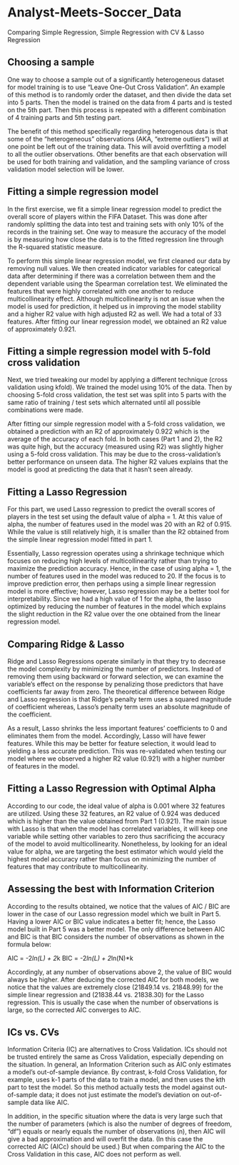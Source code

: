 # Analyst-Meets-Soccer_Data
Comparing Simple Regression, Simple Regression with CV & Lasso Regression

## Choosing a sample
One way to choose a sample out of a significantly heterogeneous dataset for model training is to
use “Leave One-Out Cross Validation”. An example of this method is to randomly order the
dataset, and then divide the data set into 5 parts. Then the model is trained on the data from 4
parts and is tested on the 5th part. Then this process is repeated with a different combination of 4
training parts and 5th testing part.

The benefit of this method specifically regarding heterogenous data is that some of the
“heterogeneous” observations (AKA, “extreme outliers”) will at one point be left out of the
training data. This will avoid overfitting a model to all the outlier observations. Other benefits
are that each observation will be used for both training and validation, and the sampling variance
of cross validation model selection will be lower.

## Fitting a simple regression model
In the first exercise, we fit a simple linear regression model to predict the overall score of players
within the FIFA Dataset. This was done after randomly splitting the data into test and training
sets with only 10% of the records in the training set. One way to measure the accuracy of the
model is by measuring how close the data is to the fitted regression line through the R-squared
statistic measure.

To perform this simple linear regression model, we first cleaned our data by removing null
values. We then created indicator variables for categorical data after determining if there was a
correlation between them and the dependent variable using the Spearman correlation test. We
eliminated the features that were highly correlated with one another to reduce multicollinearity
effect. Although multicollinearity is not an issue when the model is used for prediction, it helped
us in improving the model stability and a higher R2 value with high adjusted R2 as well. We had
a total of 33 features. After fitting our linear regression model, we obtained an R2 value of
approximately 0.921.

## Fitting a simple regression model with 5-fold cross validation
Next, we tried tweaking our model by applying a different technique (cross validation using kfold). We trained the model using 10% of the data. Then by choosing 5-fold cross validation, the
test set was split into 5 parts with the same ratio of training / test sets which alternated until all
possible combinations were made.

After fitting our simple regression model with a 5-fold cross validation, we obtained a prediction
with an R2 of approximately 0.922 which is the average of the accuracy of each fold. In both
cases (Part 1 and 2), the R2 was quite high, but the accuracy (measured using R2) was slightly
higher using a 5-fold cross validation. This may be due to the cross-validation’s better
performance on unseen data. The higher R2 values explains that the model is good at predicting
the data that it hasn’t seen already. 

## Fitting a Lasso Regression
For this part, we used Lasso regression to predict the overall scores of players in the test set
using the default value of alpha = 1. At this value of alpha, the number of features used in the
model was 20 with an R2 of 0.915. While the value is still relatively high, it is smaller than the
R2 obtained from the simple linear regression model fitted in part 1.

Essentially, Lasso regression operates using a shrinkage technique which focuses on reducing
high levels of multicollinearity rather than trying to maximize the prediction accuracy. Hence, in
the case of using alpha = 1, the number of features used in the model was reduced to 20. If the
focus is to improve prediction error, then perhaps using a simple linear regression model is more
effective; however, Lasso regression may be a better tool for interpretability. Since we had a
high value of 1 for the alpha, the lasso optimized by reducing the number of features in the
model which explains the slight reduction in the R2 value over the one obtained from the linear
regression model.

## Comparing Ridge & Lasso
Ridge and Lasso Regressions operate similarly in that they try to decrease the model complexity
by minimizing the number of predictors. Instead of removing them using backward or forward
selection, we can examine the variable’s effect on the response by penalizing those predictors
that have coefficients far away from zero. The theoretical difference between Ridge and Lasso
regression is that Ridge’s penalty term uses a squared magnitude of coefficient whereas, Lasso’s
penalty term uses an absolute magnitude of the coefficient.

As a result, Lasso shrinks the less important features’ coefficients to 0 and eliminates them from
the model. Accordingly, Lasso will have fewer features. While this may be better for feature
selection, it would lead to yielding a less accurate prediction. This was re-validated when testing
our model where we observed a higher R2 value (0.921) with a higher number of features in the
model.

## Fitting a Lasso Regression with Optimal Alpha
According to our code, the ideal value of alpha is 0.001 where 32 features are utilized. Using
these 32 features, an R2 value of 0.924 was deduced which is higher than the value obtained
from Part 1 (0.921). The main issue with Lasso is that when the model has correlated variables, it
will keep one variable while setting other variables to zero thus sacrificing the accuracy of the
model to avoid multicollinearity. Nonetheless, by looking for an ideal value for alpha, we are
targeting the best estimator which would yield the highest model accuracy rather than focus on
minimizing the number of features that may contribute to multicollinearity.

## Assessing the best with Information Criterion
According to the results obtained, we notice that the values of AIC / BIC are lower in the case of
our Lasso regression model which we built in Part 5. Having a lower AIC or BIC value indicates a 
better fit; hence, the Lasso model built in Part 5 was a better model. The only difference between
AIC and BIC is that BIC considers the number of observations as shown in the formula below:

AIC = -2*ln(L) + 2*k
BIC = -2*ln(L) + 2*ln(N)*k

Accordingly, at any number of observations above 2, the value of BIC would always be
higher. After deducing the corrected AIC for both models, we notice that the values are
extremely close (21849.14 vs. 21848.99) for the simple linear regression and (21838.44 vs.
21838.30) for the Lasso regression. This is usually the case when the number of observations is
large, so the corrected AIC converges to AIC.

## ICs vs. CVs
Information Criteria (IC) are alternatives to Cross Validation. ICs should not be trusted entirely
the same as Cross Validation, especially depending on the situation. In general, an Information
Criterion such as AIC only estimates a model’s out-of-sample deviance. By contrast, k-fold
Cross Validation, for example, uses k-1 parts of the data to train a model, and then uses the kth
part to test the model. So this method actually tests the model against out-of-sample data; it does
not just estimate the model’s deviation on out-of-sample data like AIC.

In addition, in the specific situation where the data is very large such that the number of
parameters (which is also the number of degrees of freedom, “df”) equals or nearly equals the
number of observations (n), then AIC will give a bad approximation and will overfit the data. (In
this case the corrected AIC (AICc) should be used.) But when comparing the AIC to the Cross
Validation in this case, AIC does not perform as well. 
